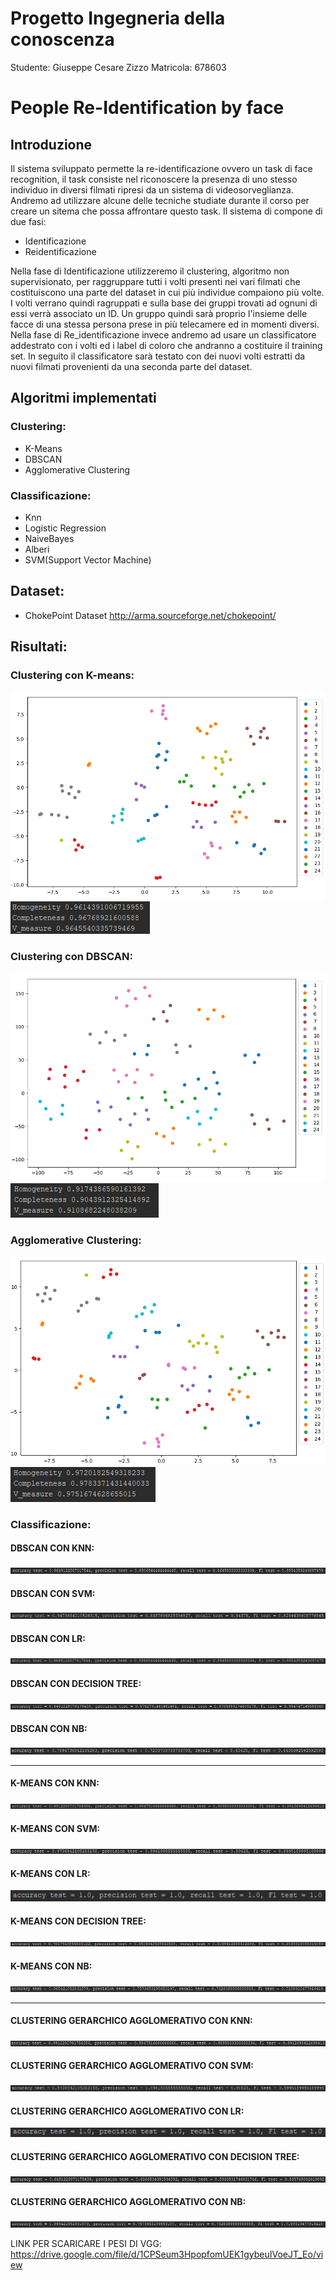 # Progetto Ingegneria della conoscenza

Studente: Giuseppe Cesare Zizzo
Matricola: 678603

# People Re-Identification by face

## Introduzione

Il sistema sviluppato permette la re-identificazione ovvero un task di face recognition, il task consiste nel riconoscere la presenza di uno stesso individuo in diversi filmati ripresi da un sistema di videosorveglianza. Andremo ad utilizzare alcune delle tecniche studiate durante il corso per creare un sitema che possa affrontare questo task.
Il sistema di compone di due fasi:

- Identificazione
- Reidentificazione

Nella fase di Identificazione utilizzeremo il clustering, algoritmo non supervisionato, per raggruppare tutti i volti presenti nei vari filmati che costituiscono una parte del dataset in cui più individue compaiono più volte. I volti verrano quindi ragruppati e sulla base dei gruppi trovati ad ognuni di essi verrà associato un ID. Un gruppo quindi sarà proprio l'insieme delle facce di una stessa persona prese in più telecamere ed in momenti diversi.
Nella fase di Re_identificazione invece andremo ad usare un classificatore addestrato con i volti ed i label di coloro che andranno a costituire il training set. In seguito il classificatore sarà testato con dei nuovi volti estratti da nuovi filmati provenienti da una seconda parte del dataset.

## Algoritmi implementati

### Clustering:
- K-Means
- DBSCAN
- Agglomerative Clustering

### Classificazione:

- Knn
- Logistic Regression
- NaiveBayes
- Alberi
- SVM(Support Vector Machine)

## Dataset:
- ChokePoint Dataset http://arma.sourceforge.net/chokepoint/

## Risultati:
### Clustering con K-means:
![alt text](https://github.com/Giuseppezeta/Icon/blob/main/Risultati/clust_kmeans.PNG?raw=true)
![alt text](https://github.com/Giuseppezeta/Icon/blob/main/Risultati/Kmeans.PNG?raw=true)
### Clustering con DBSCAN:
![alt text](https://github.com/Giuseppezeta/Icon/blob/main/Risultati/clust_dbscan.PNG?raw=true)
![alt text](https://github.com/Giuseppezeta/Icon/blob/main/Risultati/dbscan.PNG?raw=true)
### Agglomerative Clustering:
![alt text](https://github.com/Giuseppezeta/Icon/blob/main/Risultati/clust_h.PNG?raw=true)
![alt text](https://github.com/Giuseppezeta/Icon/blob/main/Risultati/agglomerative.PNG?raw=true)

### Classificazione:
#### DBSCAN CON KNN:
![alt text](https://github.com/Giuseppezeta/Icon/blob/main/Risultati/knn_dbscan.PNG?raw=true)
#### DBSCAN CON SVM:
![alt text](https://github.com/Giuseppezeta/Icon/blob/main/Risultati/svm_dbscan.PNG?raw=true)
#### DBSCAN CON LR:
![alt text](https://github.com/Giuseppezeta/Icon/blob/main/Risultati/LR_dbscan.PNG?raw=true)
#### DBSCAN CON DECISION TREE:
![alt text](https://github.com/Giuseppezeta/Icon/blob/main/Risultati/dt_dbscan.PNG?raw=true)
#### DBSCAN CON NB:
![alt text](https://github.com/Giuseppezeta/Icon/blob/main/Risultati/nb_dbscan.PNG?raw=true)

---

#### K-MEANS CON KNN:
![alt text](https://github.com/Giuseppezeta/Icon/blob/main/Risultati/knn_kmeans.PNG?raw=true)
#### K-MEANS CON SVM:
![alt text](https://github.com/Giuseppezeta/Icon/blob/main/Risultati/svm_kmeans.PNG?raw=true)
#### K-MEANS CON LR:
![alt text](https://github.com/Giuseppezeta/Icon/blob/main/Risultati/LR_kmeans.PNG?raw=true)
#### K-MEANS CON DECISION TREE:
![alt text](https://github.com/Giuseppezeta/Icon/blob/main/Risultati/dt_kmeans.PNG?raw=true)
#### K-MEANS CON NB:
![alt text](https://github.com/Giuseppezeta/Icon/blob/main/Risultati/nb_kmeans.PNG?raw=true)

---

#### CLUSTERING GERARCHICO AGGLOMERATIVO CON KNN:
![alt text](https://github.com/Giuseppezeta/Icon/blob/main/Risultati/agg_knn.PNG?raw=true)
#### CLUSTERING GERARCHICO AGGLOMERATIVO CON SVM:
![alt text](https://github.com/Giuseppezeta/Icon/blob/main/Risultati/agg_svm.PNG?raw=true)
#### CLUSTERING GERARCHICO AGGLOMERATIVO CON LR:
![alt text](https://github.com/Giuseppezeta/Icon/blob/main/Risultati/agg_LR.PNG?raw=true)
#### CLUSTERING GERARCHICO AGGLOMERATIVO CON DECISION TREE:
![alt text](https://github.com/Giuseppezeta/Icon/blob/main/Risultati/agg_dt.PNG?raw=true)
#### CLUSTERING GERARCHICO AGGLOMERATIVO CON NB:
![alt text](https://github.com/Giuseppezeta/Icon/blob/main/Risultati/agg_nb.PNG?raw=true)

LINK PER SCARICARE I PESI DI VGG:
https://drive.google.com/file/d/1CPSeum3HpopfomUEK1gybeuIVoeJT_Eo/view

